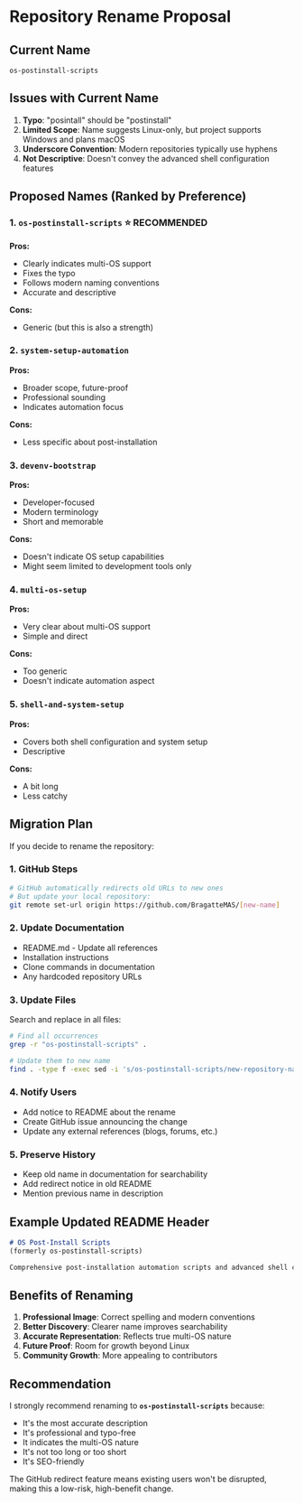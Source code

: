 # Repository Rename Proposal

## Current Name
`os-postinstall-scripts`

## Issues with Current Name
1. **Typo**: "posintall" should be "postinstall"
2. **Limited Scope**: Name suggests Linux-only, but project supports Windows and plans macOS
3. **Underscore Convention**: Modern repositories typically use hyphens
4. **Not Descriptive**: Doesn't convey the advanced shell configuration features

## Proposed Names (Ranked by Preference)

### 1. `os-postinstall-scripts` ⭐ RECOMMENDED
**Pros:**
- Clearly indicates multi-OS support
- Fixes the typo
- Follows modern naming conventions
- Accurate and descriptive

**Cons:**
- Generic (but this is also a strength)

### 2. `system-setup-automation`
**Pros:**
- Broader scope, future-proof
- Professional sounding
- Indicates automation focus

**Cons:**
- Less specific about post-installation

### 3. `devenv-bootstrap`
**Pros:**
- Developer-focused
- Modern terminology
- Short and memorable

**Cons:**
- Doesn't indicate OS setup capabilities
- Might seem limited to development tools only

### 4. `multi-os-setup`
**Pros:**
- Very clear about multi-OS support
- Simple and direct

**Cons:**
- Too generic
- Doesn't indicate automation aspect

### 5. `shell-and-system-setup`
**Pros:**
- Covers both shell configuration and system setup
- Descriptive

**Cons:**
- A bit long
- Less catchy

## Migration Plan

If you decide to rename the repository:

### 1. GitHub Steps
```bash
# GitHub automatically redirects old URLs to new ones
# But update your local repository:
git remote set-url origin https://github.com/BragatteMAS/[new-name]
```

### 2. Update Documentation
- README.md - Update all references
- Installation instructions
- Clone commands in documentation
- Any hardcoded repository URLs

### 3. Update Files
Search and replace in all files:
```bash
# Find all occurrences
grep -r "os-postinstall-scripts" .

# Update them to new name
find . -type f -exec sed -i 's/os-postinstall-scripts/new-repository-name/g' {} +
```

### 4. Notify Users
- Add notice to README about the rename
- Create GitHub issue announcing the change
- Update any external references (blogs, forums, etc.)

### 5. Preserve History
- Keep old name in documentation for searchability
- Add redirect notice in old README
- Mention previous name in description

## Example Updated README Header

```markdown
# OS Post-Install Scripts
(formerly os-postinstall-scripts)

Comprehensive post-installation automation scripts and advanced shell configurations for Linux, Windows, and macOS.
```

## Benefits of Renaming

1. **Professional Image**: Correct spelling and modern conventions
2. **Better Discovery**: Clearer name improves searchability
3. **Accurate Representation**: Reflects true multi-OS nature
4. **Future Proof**: Room for growth beyond Linux
5. **Community Growth**: More appealing to contributors

## Recommendation

I strongly recommend renaming to **`os-postinstall-scripts`** because:
- It's the most accurate description
- It's professional and typo-free
- It indicates the multi-OS nature
- It's not too long or too short
- It's SEO-friendly

The GitHub redirect feature means existing users won't be disrupted, making this a low-risk, high-benefit change.